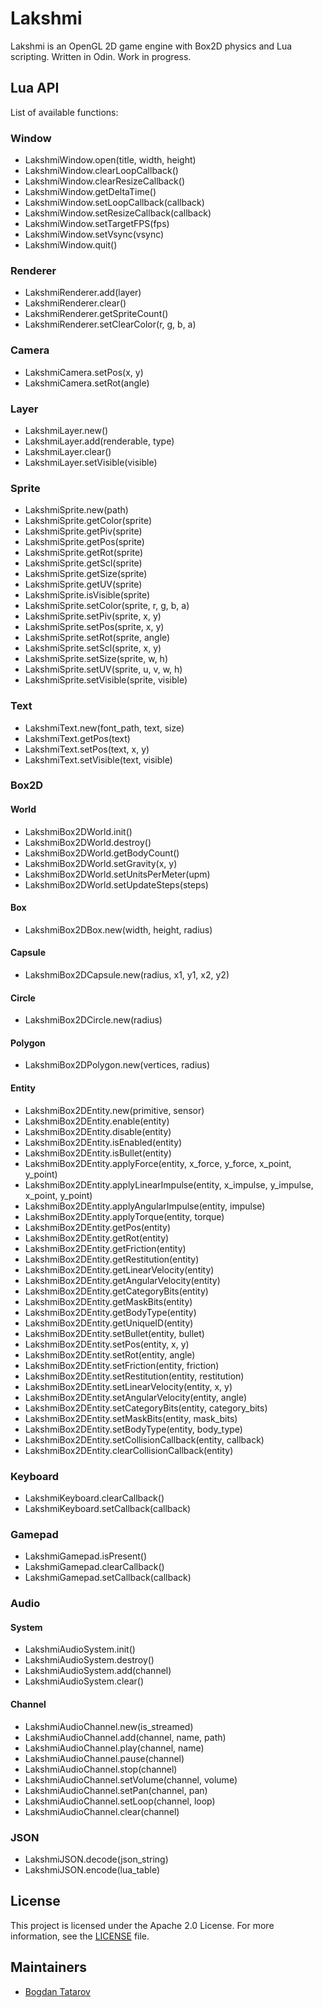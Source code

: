 # Lakshmi

Lakshmi is an OpenGL 2D game engine with Box2D physics and Lua scripting. Written in Odin. Work in progress.

## Lua API

List of available functions:

### Window

* LakshmiWindow.open(title, width, height)
* LakshmiWindow.clearLoopCallback()
* LakshmiWindow.clearResizeCallback()
* LakshmiWindow.getDeltaTime()
* LakshmiWindow.setLoopCallback(callback)
* LakshmiWindow.setResizeCallback(callback)
* LakshmiWindow.setTargetFPS(fps)
* LakshmiWindow.setVsync(vsync)
* LakshmiWindow.quit()

### Renderer

* LakshmiRenderer.add(layer)
* LakshmiRenderer.clear()
* LakshmiRenderer.getSpriteCount()
* LakshmiRenderer.setClearColor(r, g, b, a)

### Camera

* LakshmiCamera.setPos(x, y)
* LakshmiCamera.setRot(angle)

### Layer

* LakshmiLayer.new()
* LakshmiLayer.add(renderable, type)
* LakshmiLayer.clear()
* LakshmiLayer.setVisible(visible)

### Sprite

* LakshmiSprite.new(path)
* LakshmiSprite.getColor(sprite)
* LakshmiSprite.getPiv(sprite)
* LakshmiSprite.getPos(sprite)
* LakshmiSprite.getRot(sprite)
* LakshmiSprite.getScl(sprite)
* LakshmiSprite.getSize(sprite)
* LakshmiSprite.getUV(sprite)
* LakshmiSprite.isVisible(sprite)
* LakshmiSprite.setColor(sprite, r, g, b, a)
* LakshmiSprite.setPiv(sprite, x, y)
* LakshmiSprite.setPos(sprite, x, y)
* LakshmiSprite.setRot(sprite, angle)
* LakshmiSprite.setScl(sprite, x, y)
* LakshmiSprite.setSize(sprite, w, h)
* LakshmiSprite.setUV(sprite, u, v, w, h)
* LakshmiSprite.setVisible(sprite, visible)

### Text

* LakshmiText.new(font_path, text, size)
* LakshmiText.getPos(text)
* LakshmiText.setPos(text, x, y)
* LakshmiText.setVisible(text, visible)

### Box2D

#### World

* LakshmiBox2DWorld.init()
* LakshmiBox2DWorld.destroy()
* LakshmiBox2DWorld.getBodyCount()
* LakshmiBox2DWorld.setGravity(x, y)
* LakshmiBox2DWorld.setUnitsPerMeter(upm)
* LakshmiBox2DWorld.setUpdateSteps(steps)

#### Box

* LakshmiBox2DBox.new(width, height, radius)

#### Capsule

* LakshmiBox2DCapsule.new(radius, x1, y1, x2, y2)

#### Circle

* LakshmiBox2DCircle.new(radius)

#### Polygon

* LakshmiBox2DPolygon.new(vertices, radius)

#### Entity

* LakshmiBox2DEntity.new(primitive, sensor)
* LakshmiBox2DEntity.enable(entity)
* LakshmiBox2DEntity.disable(entity)
* LakshmiBox2DEntity.isEnabled(entity)
* LakshmiBox2DEntity.isBullet(entity)
* LakshmiBox2DEntity.applyForce(entity, x_force, y_force, x_point, y_point)
* LakshmiBox2DEntity.applyLinearImpulse(entity, x_impulse, y_impulse, x_point, y_point)
* LakshmiBox2DEntity.applyAngularImpulse(entity, impulse)
* LakshmiBox2DEntity.applyTorque(entity, torque)
* LakshmiBox2DEntity.getPos(entity)
* LakshmiBox2DEntity.getRot(entity)
* LakshmiBox2DEntity.getFriction(entity)
* LakshmiBox2DEntity.getRestitution(entity)
* LakshmiBox2DEntity.getLinearVelocity(entity)
* LakshmiBox2DEntity.getAngularVelocity(entity)
* LakshmiBox2DEntity.getCategoryBits(entity)
* LakshmiBox2DEntity.getMaskBits(entity)
* LakshmiBox2DEntity.getBodyType(entity)
* LakshmiBox2DEntity.getUniqueID(entity)
* LakshmiBox2DEntity.setBullet(entity, bullet)
* LakshmiBox2DEntity.setPos(entity, x, y)
* LakshmiBox2DEntity.setRot(entity, angle)
* LakshmiBox2DEntity.setFriction(entity, friction)
* LakshmiBox2DEntity.setRestitution(entity, restitution)
* LakshmiBox2DEntity.setLinearVelocity(entity, x, y)
* LakshmiBox2DEntity.setAngularVelocity(entity, angle)
* LakshmiBox2DEntity.setCategoryBits(entity, category_bits)
* LakshmiBox2DEntity.setMaskBits(entity, mask_bits)
* LakshmiBox2DEntity.setBodyType(entity, body_type)
* LakshmiBox2DEntity.setCollisionCallback(entity, callback)
* LakshmiBox2DEntity.clearCollisionCallback(entity)

### Keyboard

* LakshmiKeyboard.clearCallback()
* LakshmiKeyboard.setCallback(callback)

### Gamepad

* LakshmiGamepad.isPresent()
* LakshmiGamepad.clearCallback()
* LakshmiGamepad.setCallback(callback)

### Audio

#### System

* LakshmiAudioSystem.init()
* LakshmiAudioSystem.destroy()
* LakshmiAudioSystem.add(channel)
* LakshmiAudioSystem.clear()

#### Channel

* LakshmiAudioChannel.new(is_streamed)
* LakshmiAudioChannel.add(channel, name, path)
* LakshmiAudioChannel.play(channel, name)
* LakshmiAudioChannel.pause(channel)
* LakshmiAudioChannel.stop(channel)
* LakshmiAudioChannel.setVolume(channel, volume)
* LakshmiAudioChannel.setPan(channel, pan)
* LakshmiAudioChannel.setLoop(channel, loop)
* LakshmiAudioChannel.clear(channel)

### JSON

* LakshmiJSON.decode(json_string)
* LakshmiJSON.encode(lua_table)

## License

This project is licensed under the Apache 2.0 License. For more information, see the [LICENSE](LICENSE) file.


## Maintainers

- [Bogdan Tatarov](https://github.com/btatarov)
